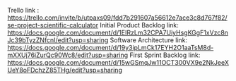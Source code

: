 Trello link : https://trello.com/invite/b/utpaxs09/fdd7b291607a56612e7ace3c8d767f82/se-project-scientific-calculator
Initial Product Backlog link: https://docs.google.com/document/d/1EIRzLm32CPA7UiyHsgKGgF1xVzc8nJc39bTyzZNfcnI/edit?usp=sharing
Software Architecture link: https://docs.google.com/document/d/19y3ipLmCk17EYH2O1aaTsM8d-mXXUj76iZurQc90Wc8/edit?usp=sharing
First Sprint Backlog link: https://docs.google.com/document/d/15wGSmqJw11OCT300VX9e2NkJeeXUeY8oFDchzZ85THg/edit?usp=sharing
